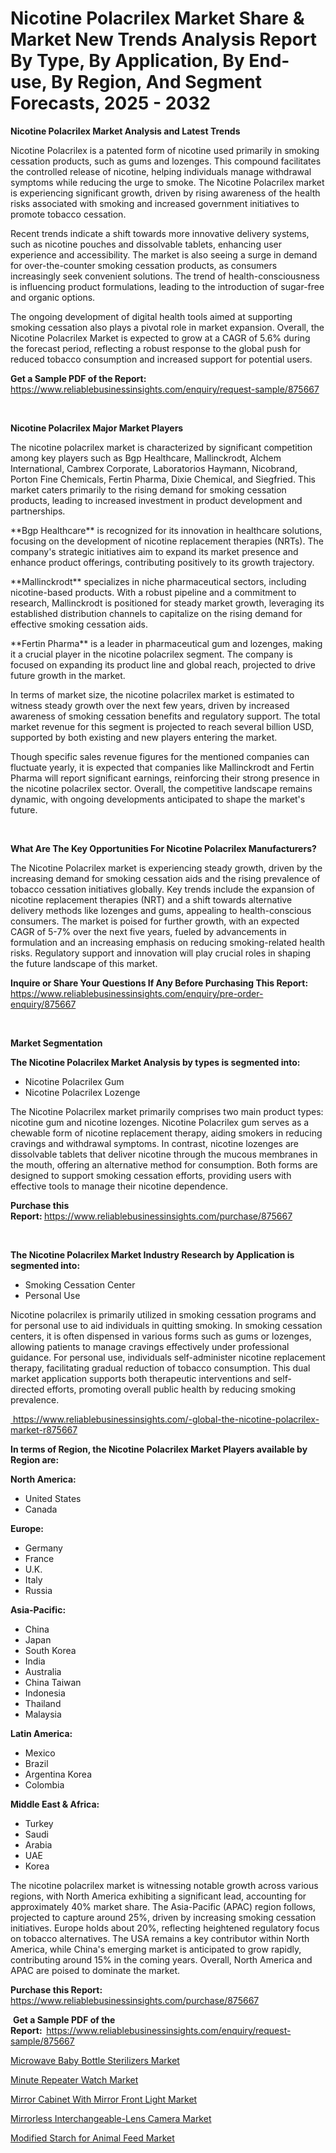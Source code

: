 <p><h1>Nicotine Polacrilex Market Share & Market New Trends Analysis Report By Type, By Application, By End-use, By Region, And Segment Forecasts, 2025 - 2032</h1></p><p><strong>Nicotine Polacrilex Market Analysis and Latest Trends</strong></p>
<p><p>Nicotine Polacrilex is a patented form of nicotine used primarily in smoking cessation products, such as gums and lozenges. This compound facilitates the controlled release of nicotine, helping individuals manage withdrawal symptoms while reducing the urge to smoke. The Nicotine Polacrilex market is experiencing significant growth, driven by rising awareness of the health risks associated with smoking and increased government initiatives to promote tobacco cessation.</p><p>Recent trends indicate a shift towards more innovative delivery systems, such as nicotine pouches and dissolvable tablets, enhancing user experience and accessibility. The market is also seeing a surge in demand for over-the-counter smoking cessation products, as consumers increasingly seek convenient solutions. The trend of health-consciousness is influencing product formulations, leading to the introduction of sugar-free and organic options. </p><p>The ongoing development of digital health tools aimed at supporting smoking cessation also plays a pivotal role in market expansion. Overall, the Nicotine Polacrilex Market is expected to grow at a CAGR of 5.6% during the forecast period, reflecting a robust response to the global push for reduced tobacco consumption and increased support for potential users.</p></p>
<p><strong>Get a Sample PDF of the Report:&nbsp;</strong> <a href="https://www.reliablebusinessinsights.com/enquiry/request-sample/875667?utm_campaign=1847&utm_medium=2&utm_source=Github&utm_content=ia&utm_term=21032025&utm_id=nicotine-polacrilex">https://www.reliablebusinessinsights.com/enquiry/request-sample/875667</a></p>
<p>&nbsp;</p>
<p><strong>Nicotine Polacrilex Major Market Players</strong></p>
<p><p>The nicotine polacrilex market is characterized by significant competition among key players such as Bgp Healthcare, Mallinckrodt, Alchem International, Cambrex Corporate, Laboratorios Haymann, Nicobrand, Porton Fine Chemicals, Fertin Pharma, Dixie Chemical, and Siegfried. This market caters primarily to the rising demand for smoking cessation products, leading to increased investment in product development and partnerships.</p><p>**Bgp Healthcare** is recognized for its innovation in healthcare solutions, focusing on the development of nicotine replacement therapies (NRTs). The company's strategic initiatives aim to expand its market presence and enhance product offerings, contributing positively to its growth trajectory.</p><p>**Mallinckrodt** specializes in niche pharmaceutical sectors, including nicotine-based products. With a robust pipeline and a commitment to research, Mallinckrodt is positioned for steady market growth, leveraging its established distribution channels to capitalize on the rising demand for effective smoking cessation aids.</p><p>**Fertin Pharma** is a leader in pharmaceutical gum and lozenges, making it a crucial player in the nicotine polacrilex segment. The company is focused on expanding its product line and global reach, projected to drive future growth in the market.</p><p>In terms of market size, the nicotine polacrilex market is estimated to witness steady growth over the next few years, driven by increased awareness of smoking cessation benefits and regulatory support. The total market revenue for this segment is projected to reach several billion USD, supported by both existing and new players entering the market.</p><p>Though specific sales revenue figures for the mentioned companies can fluctuate yearly, it is expected that companies like Mallinckrodt and Fertin Pharma will report significant earnings, reinforcing their strong presence in the nicotine polacrilex sector. Overall, the competitive landscape remains dynamic, with ongoing developments anticipated to shape the market's future.</p></p>
<p>&nbsp;</p>
<p><strong>What Are The Key Opportunities For Nicotine Polacrilex Manufacturers?</strong></p>
<p><p>The Nicotine Polacrilex market is experiencing steady growth, driven by the increasing demand for smoking cessation aids and the rising prevalence of tobacco cessation initiatives globally. Key trends include the expansion of nicotine replacement therapies (NRT) and a shift towards alternative delivery methods like lozenges and gums, appealing to health-conscious consumers. The market is poised for further growth, with an expected CAGR of 5-7% over the next five years, fueled by advancements in formulation and an increasing emphasis on reducing smoking-related health risks. Regulatory support and innovation will play crucial roles in shaping the future landscape of this market.</p></p>
<p><strong>Inquire or Share Your Questions If Any Before Purchasing This Report:</strong> <a href="https://www.reliablebusinessinsights.com/enquiry/pre-order-enquiry/875667?utm_campaign=1847&utm_medium=2&utm_source=Github&utm_content=ia&utm_term=21032025&utm_id=nicotine-polacrilex">https://www.reliablebusinessinsights.com/enquiry/pre-order-enquiry/875667</a></p>
<p>&nbsp;</p>
<p><strong>Market Segmentation</strong></p>
<p><strong>The Nicotine Polacrilex Market Analysis by types is segmented into:</strong></p>
<p><ul><li>Nicotine Polacrilex Gum</li><li>Nicotine Polacrilex Lozenge</li></ul></p>
<p><p>The Nicotine Polacrilex market primarily comprises two main product types: nicotine gum and nicotine lozenges. Nicotine Polacrilex gum serves as a chewable form of nicotine replacement therapy, aiding smokers in reducing cravings and withdrawal symptoms. In contrast, nicotine lozenges are dissolvable tablets that deliver nicotine through the mucous membranes in the mouth, offering an alternative method for consumption. Both forms are designed to support smoking cessation efforts, providing users with effective tools to manage their nicotine dependence.</p></p>
<p><strong>Purchase this Report:&nbsp;</strong><a href="https://www.reliablebusinessinsights.com/purchase/875667?utm_campaign=1847&utm_medium=2&utm_source=Github&utm_content=ia&utm_term=21032025&utm_id=nicotine-polacrilex">https://www.reliablebusinessinsights.com/purchase/875667</a></p>
<p>&nbsp;</p>
<p><strong>The Nicotine Polacrilex Market Industry Research by Application is segmented into:</strong></p>
<p><ul><li>Smoking Cessation Center</li><li>Personal Use</li></ul></p>
<p><p>Nicotine polacrilex is primarily utilized in smoking cessation programs and for personal use to aid individuals in quitting smoking. In smoking cessation centers, it is often dispensed in various forms such as gums or lozenges, allowing patients to manage cravings effectively under professional guidance. For personal use, individuals self-administer nicotine replacement therapy, facilitating gradual reduction of tobacco consumption. This dual market application supports both therapeutic interventions and self-directed efforts, promoting overall public health by reducing smoking prevalence.</p></p>
<p><a href="https://www.reliablebusinessinsights.com/-global-the-nicotine-polacrilex-market-r875667?utm_campaign=1847&utm_medium=2&utm_source=Github&utm_content=ia&utm_term=21032025&utm_id=nicotine-polacrilex">&nbsp;https://www.reliablebusinessinsights.com/-global-the-nicotine-polacrilex-market-r875667</a></p>
<p><strong>In terms of Region, the Nicotine Polacrilex Market Players available by Region are:</strong></p>
<p>
    <p> <strong> North America: </strong>
        <ul>
            <li>United States</li>
            <li>Canada</li>
        </ul>
        </p> 
    <p> <strong> Europe: </strong>
        <ul>
            <li>Germany</li>
            <li>France</li>
            <li>U.K.</li>
            <li>Italy</li>
            <li>Russia</li>
        </ul>
        </p> 
    <p> <strong> Asia-Pacific: </strong>
        <ul>
            <li>China</li>
            <li>Japan</li>
            <li>South Korea</li>
            <li>India</li>
            <li>Australia</li>
            <li>China Taiwan</li>
            <li>Indonesia</li>
            <li>Thailand</li>
            <li>Malaysia</li>
        </ul>
        </p> 
    <p> <strong> Latin America: </strong>
        <ul>
            <li>Mexico</li>
            <li>Brazil</li>
            <li>Argentina Korea</li>
            <li>Colombia</li>
        </ul>
        </p> 
    <p> <strong> Middle East & Africa: </strong>
        <ul>
            <li>Turkey</li>
            <li>Saudi</li>
            <li>Arabia</li>
            <li>UAE</li>
            <li>Korea</li>
        </ul>
    </p>
    </p>
<p><p>The nicotine polacrilex market is witnessing notable growth across various regions, with North America exhibiting a significant lead, accounting for approximately 40% market share. The Asia-Pacific (APAC) region follows, projected to capture around 25%, driven by increasing smoking cessation initiatives. Europe holds about 20%, reflecting heightened regulatory focus on tobacco alternatives. The USA remains a key contributor within North America, while China's emerging market is anticipated to grow rapidly, contributing around 15% in the coming years. Overall, North America and APAC are poised to dominate the market.</p></p>
<p><strong>Purchase this Report: </strong><a href="https://www.reliablebusinessinsights.com/purchase/875667?utm_campaign=1847&utm_medium=2&utm_source=Github&utm_content=ia&utm_term=21032025&utm_id=nicotine-polacrilex">https://www.reliablebusinessinsights.com/purchase/875667</a></p>
<p>&nbsp;<strong>Get a Sample PDF of the Report:&nbsp;&nbsp;</strong><a href="https://www.reliablebusinessinsights.com/enquiry/request-sample/875667?utm_campaign=1847&utm_medium=2&utm_source=Github&utm_content=ia&utm_term=21032025&utm_id=nicotine-polacrilex">https://www.reliablebusinessinsights.com/enquiry/request-sample/875667</a></p>
<p><strong></strong></p>
<p><p><a href="https://github.com/edriceakeime/Market-Research-Report-List-1/blob/main/microwave-baby-bottle-sterilizers-market.md?utm_campaign=1847&utm_medium=2&utm_source=Github&utm_content=ia&utm_term=21032025&utm_id=nicotine-polacrilex">Microwave Baby Bottle Sterilizers Market</a></p><p><a href="https://github.com/seppelharjap/Market-Research-Report-List-1/blob/main/minute-repeater-watch-market.md?utm_campaign=1847&utm_medium=2&utm_source=Github&utm_content=ia&utm_term=21032025&utm_id=nicotine-polacrilex">Minute Repeater Watch Market</a></p><p><a href="https://github.com/olesjaquah/Market-Research-Report-List-1/blob/main/mirror-cabinet-with-mirror-front-light-market.md?utm_campaign=1847&utm_medium=2&utm_source=Github&utm_content=ia&utm_term=21032025&utm_id=nicotine-polacrilex">Mirror Cabinet With Mirror Front Light Market</a></p><p><a href="https://github.com/kitsossadien/Market-Research-Report-List-1/blob/main/mirrorless-interchangeable-lens-camera-market.md?utm_campaign=1847&utm_medium=2&utm_source=Github&utm_content=ia&utm_term=21032025&utm_id=nicotine-polacrilex">Mirrorless Interchangeable-Lens Camera Market</a></p><p><a href="https://github.com/fungkychiman/Market-Research-Report-List-1/blob/main/modified-starch-for-animal-feed-market.md?utm_campaign=1847&utm_medium=2&utm_source=Github&utm_content=ia&utm_term=21032025&utm_id=nicotine-polacrilex">Modified Starch for Animal Feed Market</a></p></p>